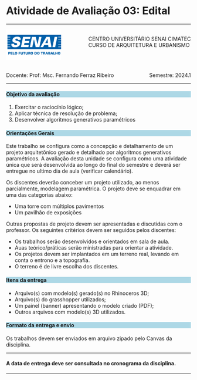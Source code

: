 # Atividade de Avaliação 03: Edital 

-----

<div style= "align: top;">

<span style="float: left;">
<img src="../../../figs_gerais/senai_logo.png" width="150">

</span>
<span style="float: right;"><br>
CENTRO UNIVERSITÁRIO SENAI CIMATEC <br>
CURSO DE ARQUITETURA E URBANISMO

</span>


</div>

<br><br><br><br><br><br>


<div>
    <span style="float: left;">Docente: Prof: Msc. Fernando Ferraz Ribeiro</span>
    <span style="float: right;">Semestre: 2024.1</span>
</div>

<br>

-----


<h4 style="background : lightblue;">

Objetivo da avaliação

</h4>

1. Exercitar o raciocínio lógico;
2. Aplicar técnica de resolução de problema;
3. Desenvolver algoritmos generativos paramétricos
<h4 style="background:lightblue">
Orientações Gerais
</h4>

Este trabalho se configura como a concepção e detalhamento de um projeto arquitetônico gerado e detalhado por algoritmos generativos paramétricos. A avaliação desta unidade se configura como uma atividade única que será desenvolvida ao longo do final do semestre e deverá ser entregue no ultimo dia de aula (verificar calendário).

Os discentes deverão conceber um projeto utilizado, ao menos parcialmente, modelagem paramétrica. O projeto deve se enquadrar em uma das categorias abaixo:

* Uma torre com múltiplos pavimentos
* Um pavilhão de exposições

Outras propostas de projeto devem ser apresentadas e discutidas com o professor. Os seguintes critérios devem ser seguidos pelos discentes:

* Os trabalhos serão desenvolvidos e orientados em sala de aula.
* Auas teórico/práticas serão ministradas para orientar a atividade.
* Os projetos devem ser implantados em um terreno real, levando em conta o entrono e a topografia.
* O terreno é de livre escolha dos discentes.

<h4 style="background:lightblue">
Itens da entrega
</h4>

* Arquivo(s) com modelo(s) gerado(s) no Rhinoceros 3D;
* Arquivo(s) do grasshopper utilizados;
* Um painel (banner) apresentando o modelo criado (PDF);
* Outros arquivos com modelo(s) 3D utilizados.

<h4 style="background:lightblue"> Formato da entrega e envio</h4>

  Os trabalhos devem ser enviados em arquivo zipado pelo Canvas da disciplina.


_______________

#### A data de entrega deve ser consultada no cronograma da disciplina.


_______________